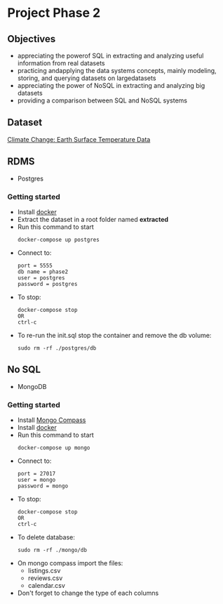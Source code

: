 # Project Phase 2

## Objectives
* appreciating the powerof SQL in extracting and analyzing useful information from real datasets
* practicing andapplying the data systems concepts, mainly modeling, storing, and querying datasets on largedatasets
* appreciating the power of NoSQL in extracting and analyzing big datasets
* providing a comparison between SQL and NoSQL systems

## Dataset
[Climate Change: Earth Surface Temperature Data](https://www.kaggle.com/berkeleyearth/climate-change-earth-surface-temperature-data?select=GlobalLandTemperaturesByMajorCity.csv)
## RDMS
* Postgres

### Getting started
* Install [docker](https://www.docker.com/)
* Extract the dataset in a root folder named **extracted**
* Run this command to start
    ```
    docker-compose up postgres
    ```
* Connect to:
    ```
    port = 5555
    db name = phase2
    user = postgres
    password = postgres
    ```
* To stop:
    ```
    docker-compose stop
    OR
    ctrl-c
    ```
* To re-run the init.sql stop the container and remove the db volume:
    ```
    sudo rm -rf ./postgres/db
    ```

## No SQL
* MongoDB

### Getting started
* Install [Mongo Compass](https://www.mongodb.com/products/compass)
* Install [docker](https://www.docker.com/)
* Run this command to start
    ```
    docker-compose up mongo
    ```
* Connect to:
    ```
    port = 27017
    user = mongo
    password = mongo
    ```
* To stop:
    ```
    docker-compose stop
    OR
    ctrl-c
    ```
* To delete database:
    ```
    sudo rm -rf ./mongo/db
    ```
* On mongo compass import the files:
    * listings.csv
    * reviews.csv
    * calendar.csv
* Don't forget to change the type of each columns